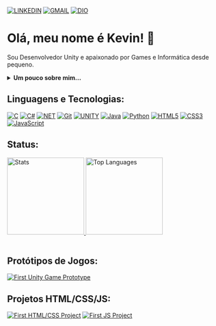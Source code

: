 [![LINKEDIN](https://img.shields.io/badge/linkedin-%230077B5.svg?style=flat-square&logo=linkedin&logoColor=white)](https://www.linkedin.com/in/kevin-oliveira-damasceno-41babb215/)
[![GMAIL](https://img.shields.io/badge/Gmail-D14836?style=flat-square&logo=gmail&logoColor=white)](mailto:klooke2013@gmail.com)
[![DIO](https://img.shields.io/badge/-Perfil%20DIO-09f?style=flat-square)](https://web.dio.me/users/klooke2013?tab=skills)

# Olá, meu nome é Kevin! 👋

Sou Desenvolvedor Unity e apaixonado por Games e Informática desde pequeno.

<details>
  <summary><b>Um pouco sobre mim...</b></summary>

  ```
  Sou apaixonado por jogos e informática desde pequeno. Acompanhava meu pai no trabalho de TI e ficava fascinado com o hardware, gabinetes e periféricos. Adorava quando ele instalava dezenas de jogos no Windows 2000 do seu PC.

  Aos 12 anos, tive meu primeiro contato com a programação quando ganhei meu primeiro computador. Estudava Linguagem C através de apostilas gratuitas que encontrava na internet e criava desde calculadoras até simuladores de resultados de futebol.

  Aos 16 anos, deixei os estudos para ajudar meu pai, que estava mudando de carreira para a área de smartphones. Com isso, acabei deixando a informática e os estudos um pouco de lado.

  Em 2016, decidi retomar meu sonho e voltei a estudar programação com linguagem C# e também minha segunda paixão: criar jogos com a Unity.

  Em 2019, criei meu primeiro protótipo jogável no Unity. A ideia dos meus amigos era criar um jogo do tipo Space Invaders, infelizmente a ideia não foi pra frente, mas a experiência ficou.

  Em 2021, decidi que era hora de aprender outras linguagens além do C#, então comecei estudando JAVA o que era o mais próximo e Python.

  Em 2022, logo após a pandemia de COVID, decidi ingressar na faculdade, pois acredito que me faltava a base pra continuar evoluindo como programador, então precisei fazer o ENCCEJA e finalmente concluir.

  Atualmente, além da faculdade, estou aprendendo a trabalhar em projetos WEB básicos e Banco de Dados (SQL), espero com isso fortalecer mais ainda a minha base como programador.
  ```

</details>

## Linguagens e Tecnologias:
[![C](https://img.shields.io/badge/c-%2300599C.svg?style=flat-square&logo=c&logoColor=white)](#)
[![C#](https://img.shields.io/badge/c%23-%23239120.svg?style=flat-square&logo=c-sharp&logoColor=white)](#)
[![NET](https://img.shields.io/badge/.NET-512BD4?style=flat-square&logo=dotnet&logoColor=white)](#)
[![Git](https://img.shields.io/badge/git-%23F05033.svg?style=flat-square&logo=git&logoColor=white)](#)
[![UNITY](https://img.shields.io/badge/Unity-100000?style=flat-square&logo=unity&logoColor=white)](#)
[![Java](https://img.shields.io/badge/java-%23ED8B00.svg?style=flat-square&logo=openjdk&logoColor=white)](#)
[![Python](https://img.shields.io/badge/python-3670A0?style=flat-square&logo=python&logoColor=ffdd54)](#)
[![HTML5](https://img.shields.io/badge/html5-%23E34F26.svg?style=flat-square&logo=html5&logoColor=white)](#)
[![CSS3](https://img.shields.io/badge/css3-%231572B6.svg?style=flat-square&logo=css3&logoColor=white)](#)
[![JavaScript](https://img.shields.io/badge/javascript-%23323330.svg?style=flat-square&logo=javascript&logoColor=%23F7DF1E)](#)

## Status:
<div align="left">
  <a href="#">
      <img height="180em" alt="Stats" src="https://github-readme-stats.vercel.app//api?username=klooke&theme=dark&show_icons=true&hide_border=true&include_all_commits=true" />
      <img height="180em" alt="Top Languages" src="https://github-readme-stats.vercel.app//api/top-langs/?username=klooke&theme=dark&show_icons=true&hide_border=true&layout=compact&hide_title=true&size_weight=0.5&count_weight=0.5" />
  </a>
</div>

<br />

## Protótipos de Jogos:
[![First Unity Game Prototype](https://github-readme-stats.vercel.app//api/pin/?username=klooke&repo=Project-Space-Invaders&theme=dark)](https://github.com/klooke/Project-Space-Invaders)

## Projetos HTML/CSS/JS:
[![First HTML/CSS Project](https://github-readme-stats.vercel.app//api/pin/?username=klooke&repo=site-software-company&theme=dark)](https://github.com/klooke/site-software-company)
[![First JS Project](https://github-readme-stats.vercel.app//api/pin/?username=klooke&repo=site-contact-list&theme=dark)](https://github.com/klooke/site-contact-list)
